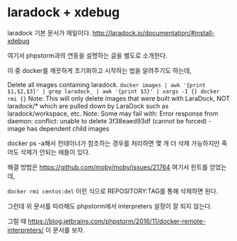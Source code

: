 # laradock + xdebug

laradock 기본 문서가 제일이다.
http://laradock.io/documentation/#install-xdebug

여기서 phpstorm과의 연동을 설명하는 글을 별도로 소개한다.

이 중 docker를 깨끗하게 초기화하고 시작하는 법을 알려주기도 하는데,

Delete all images containing laradock. 
`docker images | awk '{print $1,$2,$3}' | grep laradock_ | awk '{print $3}' | xargs -I {} docker rmi {}`
Note: This will only delete images that were built with LaraDock, NOT laradock/* which are pulled down by LaraDock such as laradock/workspace, etc. Note: Some may fail with: Error response from daemon: conflict: unable to delete 3f38eaed93df (cannot be forced) - image has dependent child images

docker ps -a해서 컨테이너가 참조하는 경우를 처리하면 몇 개 더 삭제 가능하지만 죽어도 삭제가 안되는 애들이 있다.

해결 방법은 https://github.com/moby/moby/issues/21764 여기서 힌트를 얻었는데,

`docker rmi centos:del` 이런 식으로 REPOSITORY:TAG를 통해 삭제하면 된다.

그런데 위 문서를 따라해도 phpstorm에서 interpreters 설정이 잘 되지 않는다.

그럴 때 https://blog.jetbrains.com/phpstorm/2016/11/docker-remote-interpreters/ 이 문서를 보자.




